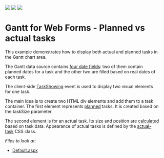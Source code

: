 <!-- default badges list -->
![](https://img.shields.io/endpoint?url=https://codecentral.devexpress.com/api/v1/VersionRange/412034304/21.1.3%2B)
[![](https://img.shields.io/badge/Open_in_DevExpress_Support_Center-FF7200?style=flat-square&logo=DevExpress&logoColor=white)](https://supportcenter.devexpress.com/ticket/details/T1033229)
[![](https://img.shields.io/badge/📖_How_to_use_DevExpress_Examples-e9f6fc?style=flat-square)](https://docs.devexpress.com/GeneralInformation/403183)
<!-- default badges end -->
# Gantt for Web Forms - Planned vs actual tasks  

This example demonstrates how to display both actual and planned tasks in the Gantt chart area.

The Gantt data source contains [four date fields](https://github.com/DevExpress-Examples/gantt-for-web-forms-planned-vs-actual-tasks/blob/21.1.3%2B/CS/DXWebApplication1/App_Data/GanttDataProvider.cs): two of them contain planned dates for a task and the other two are filled based on real dates of each task.

The client-side [TaskShowing](https://docs.devexpress.com/AspNet/js-ASPxClientGantt.TaskShowing) event is used to display two visual elements for one task.

The main idea is to create two HTML div elements and add them to a task container. The first element represents [planned](https://github.com/DevExpress-Examples/gantt-for-web-forms-planned-vs-actual-tasks/blob/21.1.3%2B/CS/DXWebApplication1/Default.aspx#L21) tasks. It is created based on the taskSize parameter.

The second element is for an actual task. Its size and position are [calculated](.//CS/DXWebApplication1/Default.aspx) based on task data. Appearance of actual tasks is defined by the [actual-task](https://github.com/DevExpress-Examples/gantt-for-web-forms-planned-vs-actual-tasks/blob/21.1.3%2B/CS/DXWebApplication1/Default.aspx#L66) CSS class. 

<!-- default file list -->
*Files to look at*:

* [Default.aspx](./CS/DXWebApplication1/Default.aspx)
<!-- default file list end -->
